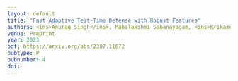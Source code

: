 ```yaml
---
layout: default
title: "Fast Adaptive Test-Time Defense with Robust Features"
authors: <ins>Anurag Singh</ins>, Mahalakshmi Sabanayagam, <ins>Krikamol Muandet</ins>, Debarghya Ghoshdastidar
venue: Preprint
year: 2023
pdf: https://arxiv.org/abs/2307.11672
pubtype: P
pubnumber: 4
doi: 
---
```

